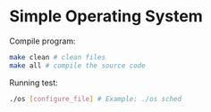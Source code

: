 # Simple Operating System

Compile program:

```bash
make clean # clean files
make all # compile the source code
```

Running test:

```bash
./os [configure_file] # Example: ./os sched
```
